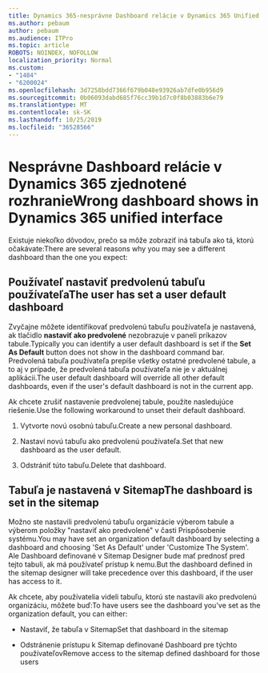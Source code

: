 ```yaml
---
title: Dynamics 365-nesprávne Dashboard relácie v Dynamics 365 Unified Interface
ms.author: pebaum
author: pebaum
ms.audience: ITPro
ms.topic: article
ROBOTS: NOINDEX, NOFOLLOW
localization_priority: Normal
ms.custom:
- "1484"
- "6200024"
ms.openlocfilehash: 3d7258bdd7366f679b048e93926ab7dfe0b956d9
ms.sourcegitcommit: 0b06093dabd685f76cc39b1d7c0f8b03883b6e79
ms.translationtype: MT
ms.contentlocale: sk-SK
ms.lasthandoff: 10/25/2019
ms.locfileid: "36528566"
---
```

# <a name="wrong-dashboard-shows-in-dynamics-365-unified-interface"></a><span data-ttu-id="e8a8a-102">Nesprávne Dashboard relácie v Dynamics 365 zjednotené rozhranie</span><span class="sxs-lookup"><span data-stu-id="e8a8a-102">Wrong dashboard shows in Dynamics 365 unified interface</span></span>

<span data-ttu-id="e8a8a-103">Existuje niekoľko dôvodov, prečo sa môže zobraziť iná tabuľa ako tá, ktorú očakávate:</span><span class="sxs-lookup"><span data-stu-id="e8a8a-103">There are several reasons why you may see a different dashboard than the one you expect:</span></span>

## <a name="the-user-has-set-a-user-default-dashboard"></a><span data-ttu-id="e8a8a-104">Používateľ nastaviť predvolenú tabuľu používateľa</span><span class="sxs-lookup"><span data-stu-id="e8a8a-104">The user has set a user default dashboard</span></span> 

<span data-ttu-id="e8a8a-105">Zvyčajne môžete identifikovať predvolenú tabuľu používateľa je nastavená, ak tlačidlo **nastaviť ako predvolené** nezobrazuje v paneli príkazov tabule.</span><span class="sxs-lookup"><span data-stu-id="e8a8a-105">Typically you can identify a user default dashboard is set if the **Set As Default** button does not show in the dashboard command bar.</span></span> <span data-ttu-id="e8a8a-106">Predvolená tabuľa používateľa prepíše všetky ostatné predvolené tabule, a to aj v prípade, že predvolená tabuľa používateľa nie je v aktuálnej aplikácii.</span><span class="sxs-lookup"><span data-stu-id="e8a8a-106">The user default dashboard will override all other default dashboards, even if the user's default dashboard is not in the current app.</span></span>

<span data-ttu-id="e8a8a-107">Ak chcete zrušiť nastavenie predvolenej tabule, použite nasledujúce riešenie.</span><span class="sxs-lookup"><span data-stu-id="e8a8a-107">Use the following workaround to unset their default dashboard.</span></span>

1. <span data-ttu-id="e8a8a-108">Vytvorte novú osobnú tabuľu.</span><span class="sxs-lookup"><span data-stu-id="e8a8a-108">Create a new personal dashboard.</span></span>

2. <span data-ttu-id="e8a8a-109">Nastaví novú tabuľu ako predvolenú používateľa.</span><span class="sxs-lookup"><span data-stu-id="e8a8a-109">Set that new dashboard as the user default.</span></span>

3. <span data-ttu-id="e8a8a-110">Odstrániť túto tabuľu.</span><span class="sxs-lookup"><span data-stu-id="e8a8a-110">Delete that dashboard.</span></span>

## <a name="the-dashboard-is-set-in-the-sitemap"></a><span data-ttu-id="e8a8a-111">Tabuľa je nastavená v Sitemap</span><span class="sxs-lookup"><span data-stu-id="e8a8a-111">The dashboard is set in the sitemap</span></span>

<span data-ttu-id="e8a8a-112">Možno ste nastavili predvolenú tabuľu organizácie výberom tabule a výberom položky "nastaviť ako predvolené" v časti Prispôsobenie systému.</span><span class="sxs-lookup"><span data-stu-id="e8a8a-112">You may have set an organization default dashboard by selecting a dashboard and choosing 'Set As Default' under 'Customize The System'.</span></span> <span data-ttu-id="e8a8a-113">Ale Dashboard definované v Sitemap Designer bude mať prednosť pred tejto tabuli, ak má používateľ prístup k nemu.</span><span class="sxs-lookup"><span data-stu-id="e8a8a-113">But the dashboard defined in the sitemap designer will take precedence over this dashboard, if the user has access to it.</span></span>

<span data-ttu-id="e8a8a-114">Ak chcete, aby používatelia videli tabuľu, ktorú ste nastavili ako predvolenú organizáciu, môžete buď:</span><span class="sxs-lookup"><span data-stu-id="e8a8a-114">To have users see the dashboard you've set as the organization default, you can either:</span></span>

* <span data-ttu-id="e8a8a-115">Nastaviť, že tabuľa v Sitemap</span><span class="sxs-lookup"><span data-stu-id="e8a8a-115">Set that dashboard in the sitemap</span></span>

* <span data-ttu-id="e8a8a-116">Odstránenie prístupu k Sitemap definované Dashboard pre týchto používateľov</span><span class="sxs-lookup"><span data-stu-id="e8a8a-116">Remove access to the sitemap defined dashboard for those users</span></span>
